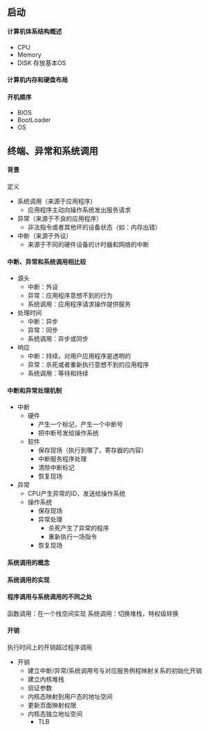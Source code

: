 ## 启动
#### 计算机体系结构概述
* CPU
* Memory
* DISK 存放基本OS
#### 计算机内存和硬盘布局

#### 开机顺序
* BIOS
* BootLoader
* OS
## 终端、异常和系统调用
#### 背景
定义
* 系统调用（来源于应用程序）
  * 应用程序主动向操作系统发出服务请求
* 异常（来源于不良的应用程序）
  * 非法指令或者其他坏的设备状态（如：内存出错）
* 中断（来源于外设）
  * 来源于不同的硬件设备的计时器和网络的中断
#### 中断、异常和系统调用相比较
* 源头
  * 中断：外设
  * 异常：应用程序意想不到的行为 
  * 系统调用：应用程序请求操作提供服务
* 处理时间
  * 中断：异步
  * 异常：同步
  * 系统调用：异步或同步
* 响应
  * 中断：持续，对用户应用程序是透明的
  * 异常：杀死或者重新执行意想不到的应用程序
  * 系统调用：等待和持续
#### 中断和异常处理机制
* 中断
  * 硬件
    * 产生一个标记，产生一个中断号
    * 把中断号发给操作系统
  * 软件
    * 保存现场（执行到哪了，寄存器的内容）
    * 中断服务程序处理
    * 清除中断标记 
    * 恢复现场
* 异常
  * CPU产生异常的ID，发送给操作系统
  * 操作系统
    * 保存现场
    * 异常处理
      * 杀死产生了异常的程序
      * 重新执行一场指令
    * 恢复现场
#### 系统调用的概念
#### 系统调用的实现
#### 程序调用与系统调用的不同之处
函数调用：在一个栈空间实现
系统调用：切换堆栈，特权级转换
#### 开销
执行时间上的开销超过程序调用
* 开销
  * 建立中断/异常/系统调用号与对应服务例程映射关系的初始化开销
  * 建立内核堆栈
  * 验证参数
  * 内核态映射到用户态的地址空间
  * 更新页面映射权限
  * 内核态独立地址空间
    * TLB